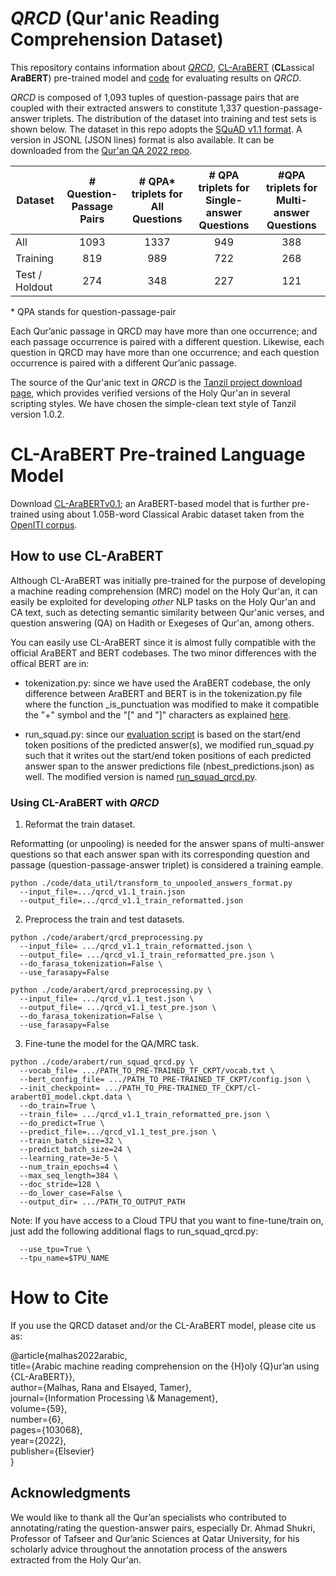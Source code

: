 # *QRCD* (Qur'anic Reading Comprehension Dataset)
This repository contains information about [*QRCD*](https://github.com/RanaMalhas/QRCD/tree/main/dataset), [CL-AraBERT](https://github.com/RanaMalhas/QRCD/blob/main/README.md#cl-arabert-pre-trained-language-model) (**CL**assical **AraBERT**) pre-trained model and [code](https://github.com/RanaMalhas/QRCD/tree/main/code) for evaluating results on *QRCD*.

*QRCD* is composed of 1,093 tuples of question-passage pairs that are coupled with their extracted answers to constitute 1,337 question-passage-answer triplets. The distribution of the dataset into training and test sets is shown below. The dataset in this repo adopts the [SQuAD v1.1 format](https://github.com/facebookresearch/DrQA#format-b). A version in JSONL (JSON lines) format is also available. It can be downloaded from the [Qur'an QA 2022 repo](https://gitlab.com/bigirqu/quranqa/-/tree/main/datasets). 

<!-- | **Dataset** | **%** | **# Question-Passage  Pairs** | **# Question-Passage-Answer  Triplets** |
|-------------|:-----:|:-----------------------------:|:---------------------------------------:|
| Training    |  65%  |              710              |                   861                   |
| Development |  10%  |              109              |                   128                   |
| Test        |  25%  |              274              |                   348                   |
| All         |  100% |              1,093            |                  1,337                  |
 -->

| Dataset          |**# Question-Passage Pairs**|**# QPA\* triplets for All Questions**|**# QPA triplets for Single-answer Questions**|**#QPA triplets for Multi-answer Questions**|
|------------------|:--------------------------:|:-------------------------:|:---------------------------:|:----------------------------:|       
| All              |            1093            |        1337               |          949          |             388            |
| Training         |            819             |        989                |          722          |             268            |
| Test / Holdout   |            274             |        348                |          227          |             121            |

\* QPA stands for question-passage-pair

<!-- | **Dataset**    | **%** |**# Question-Passage Pairs** |               **# Question-passage-answer triplets**                          |
|----------------|:-----:|:---------------------------:|:------------------:|-----------------------------|----------------------------|
|                |       |                             | **All  Questions** | **Single-answer Questions** | **Multi-answer Questions** |
| All            | 100%  |          1,093              |     1,337          |          949                |           388              |
| Training       | 75%   |          819                |     989            |          722                |           268              |
| Test / Holdout*| 25%   |          274                |     348            |          227                |           121              | -->


Each Qur’anic passage in QRCD may have more than one occurrence; and each passage occurrence is paired with a different question. Likewise, each question in QRCD may have more than one occurrence; and each question occurrence is paired with a different Qur’anic passage.

The source of the Qur'anic text in *QRCD* is the [Tanzil project download page](https://tanzil.net/download/), which provides verified versions of the Holy Qur'an in several scripting styles. We have chosen the simple-clean text style of Tanzil version 1.0.2.

# CL-AraBERT Pre-trained Language Model
Download [CL-AraBERTv0.1](https://www.dropbox.com/sh/9zazklvmtzkg1sv/AADiJuZlfUca-mCJZIELQpwta?dl=0); an AraBERT-based model that is further pre-trained using about 1.05B-word Classical Arabic dataset taken from the [OpenITI corpus](https://github.com/OpenITI/RELEASE).  

## How to use CL-AraBERT
Although CL-AraBERT was initially pre-trained for the purpose of developing a machine reading comprehension (MRC) model on the Holy Qur'an, it can easily be exploited for developing *other* NLP tasks on the Holy Qur'an and CA text, such as detecting semantic similarity between Qur'anic verses, and question answering (QA) on Hadith or Exegeses of Qur'an, among others.  

You can easily use CL-AraBERT since it is almost fully compatible with the official AraBERT and BERT codebases. The two minor differences with the offical BERT are in:

* tokenization.py: since we have used the AraBERT codebase, the only difference between AraBERT and BERT is in the tokenization.py file where the function \_is_punctuation was modified to make it compatible the "+" symbol and the "[" and "]" characters as explained [here](https://github.com/aub-mind/arabert/tree/master/arabert#how-to-use).

* run_squad.py: since our [evaluation script](https://github.com/RanaMalhas/QRCD/blob/main/code/eval_qrcd.py) is based on the start/end token positions of the predicted answer(s), we modified run_squad.py such that it writes out the start/end token positions of each predicted answer span to the answer predictions file (nbest_predictions.json) as well. The modified version is named [run_squad_qrcd.py](https://github.com/RanaMalhas/QRCD/blob/main/code/arabert/run_squad_qrcd.py). 

### Using CL-AraBERT with *QRCD*
1. Reformat the train dataset.

Reformatting (or unpooling) is needed for the answer spans of multi-answer questions so that each answer span with its corresponding question and passage (question-passage-answer triplet) is considered a training eample. 

```
python ./code/data_util/transform_to_unpooled_answers_format.py
  --input_file=.../qrcd_v1.1_train.json 
  --output_file=.../qrcd_v1.1_train_reformatted.json
```

2. Preprocess the train and test datasets.

```
python ./code/arabert/qrcd_preprocessing.py
  --input_file= .../qrcd_v1.1_train_reformatted.json \
  --output_file= .../qrcd_v1.1_train_reformatted_pre.json \ 
  --do_farasa_tokenization=False \ 
  --use_farasapy=False 
```
```
python ./code/arabert/qrcd_preprocessing.py \
  --input_file= .../qrcd_v1.1_test.json \
  --output_file= .../qrcd_v1.1_test_pre.json \ 
  --do_farasa_tokenization=False \ 
  --use_farasapy=False 
```

3. Fine-tune the model for the QA/MRC task.

```
python ./code/arabert/run_squad_qrcd.py \  
  --vocab_file= .../PATH_TO_PRE-TRAINED_TF_CKPT/vocab.txt \
  --bert_config_file= .../PATH_TO_PRE-TRAINED_TF_CKPT/config.json \
  --init_checkpoint= .../PATH_TO_PRE-TRAINED_TF_CKPT/cl-arabert01_model.ckpt.data \
  --do_train=True \
  --train_file= .../qrcd_v1.1_train_reformatted_pre.json \
  --do_predict=True \
  --predict_file=.../qrcd_v1.1_test_pre.json \ 
  --train_batch_size=32 \
  --predict_batch_size=24 \
  --learning_rate=3e-5 \
  --num_train_epochs=4 \
  --max_seq_length=384 \
  --doc_stride=128 \
  --do_lower_case=False \
  --output_dir= .../PATH_TO_OUTPUT_PATH   
```
Note: If you have access to a Cloud TPU that you want to fine-tune/train on, just add the following additional flags to run_squad_qrcd.py:

```
  --use_tpu=True \
  --tpu_name=$TPU_NAME
```

# How to Cite
If you use the QRCD dataset and/or the CL-AraBERT model, please cite us as:

@article{malhas2022arabic,  
  title={Arabic machine reading comprehension on the {H}oly {Q}ur’an using {CL-AraBERT}},  
  author={Malhas, Rana and Elsayed, Tamer},  
  journal={Information Processing \\& Management},  
  volume={59},  
  number={6},  
  pages={103068},  
  year={2022},  
  publisher={Elsevier}  
}

## Acknowledgments
We would like to thank all the Qur’an specialists who contributed to annotating/rating the question-answer pairs, especially Dr. Ahmad Shukri, Professor of Tafseer and Qur’anic Sciences at Qatar University, for his scholarly advice throughout the annotation process of the answers extracted from the Holy Qur'an.
